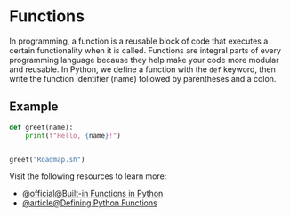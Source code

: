 # Functions

In programming, a function is a reusable block of code that executes a certain functionality when it is called. Functions are integral parts of every programming language because they help make your code more modular and reusable. In Python, we define a function with the `def` keyword, then write the function identifier (name) followed by parentheses and a colon.

## Example

```python
def greet(name):
    print(f"Hello, {name}!")


greet("Roadmap.sh")
```

Visit the following resources to learn more:

- [@official@Built-in Functions in Python](https://docs.python.org/3/library/functions.html)
- [@article@Defining Python Functions](https://realpython.com/defining-your-own-python-function/)
